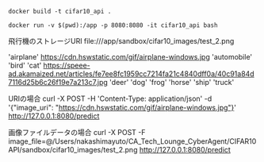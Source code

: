 ```
docker build -t cifar10_api .
```

```
docker run -v $(pwd):/app -p 8080:8080 -it cifar10_api bash
```

飛行機のストレージURI
file:///app/sandbox/cifar10_images/test_2.png

'airplane'
https://cdn.hswstatic.com/gif/airplane-windows.jpg
'automobile'
'bird'
'cat'
https://speee-ad.akamaized.net/articles/fe7ee8fc1959cc7214fa21c4840dff0a/40c91a84d7116d25b6c26f19e7a213c7.jpg
'deer'
'dog'
'frog'
'horse'
'ship'
'truck'

URIの場合
curl -X POST -H 'Content-Type: application/json' -d '{"image_uri": "https://cdn.hswstatic.com/gif/airplane-windows.jpg"}' http://127.0.0.1:8080/predict

画像ファイルデータの場合
curl -X POST -F image_file=@/Users/nakashimayuto/CA_Tech_Lounge_CyberAgent/CIFAR10API/sandbox/cifar10_images/test_2.png http://127.0.0.1:8080/predict
